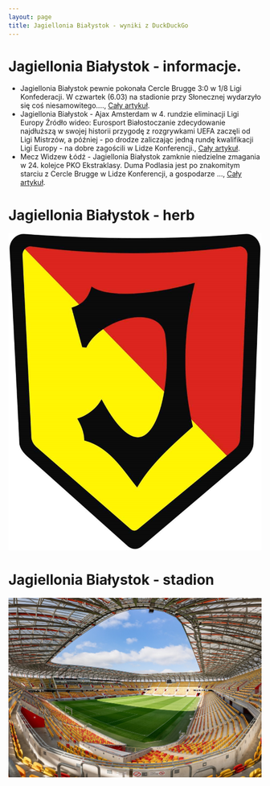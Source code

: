 ```yaml
---
layout: page
title: Jagiellonia Białystok - wyniki z DuckDuckGo
---
```

# Jagiellonia Białystok - informacje.
  * Jagiellonia Białystok pewnie pokonała Cercle Brugge 3:0 w 1/8 Ligi Konfederacji. W czwartek (6.03) na stadionie przy Słonecznej wydarzyło się coś niesamowitego...., [Cały artykuł](https://poranny.pl/sport/jagiellonia).
  * Jagiellonia Białystok - Ajax Amsterdam w 4. rundzie eliminacji Ligi Europy Źródło wideo: Eurosport Białostoczanie zdecydowanie najdłuższą w swojej historii przygodę z rozgrywkami UEFA zaczęli od Ligi Mistrzów, a później - po drodze zaliczając jedną rundę kwalifikacji Ligi Europy - na dobre zagościli w Lidze Konferencji., [Cały artykuł](https://eurosport.tvn24.pl/pilka-nozna/liga-konferencji/2024-2025/jagiellonia-bialystok-cercle-brugge-wynik-na-zywo-i-relacja-live-z-meczu-1-8-finalu-lk_sto20088425/story.shtml).
  * Mecz Widzew Łódź - Jagiellonia Białystok zamknie niedzielne zmagania w 24. kolejce PKO Ekstraklasy. Duma Podlasia jest po znakomitym starciu z Cercle Brugge w Lidze Konferencji, a gospodarze ..., [Cały artykuł](https://gol24.pl/mecz-widzew-lodz-jagiellonia-bialystok-online-duma-podlasia-w-sercu-lodzi-darmowa-transmisja-i-stream-w-internecie/ar/c2-19084143).


# Jagiellonia Białystok - herb
  ![herb](jagiellonia_bialystok_herb.jpg)

# Jagiellonia Białystok - stadion
  ![stadion](jagiellonia_bialystok_stadion.jpg)